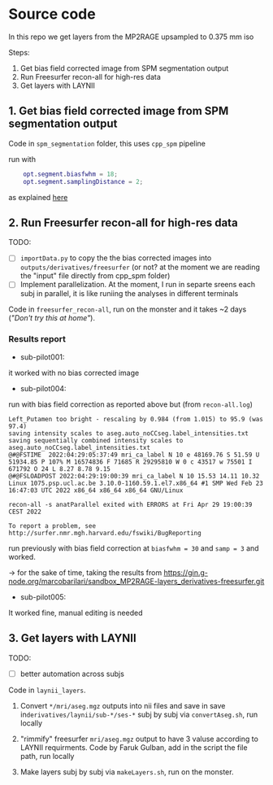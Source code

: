 # Source code

In this repo we get layers from the MP2RAGE upsampled to 0.375 mm iso

Steps:

1. Get bias field corrected image from SPM segmentation output
2. Run Freesurfer recon-all for high-res data
3. Get layers with LAYNII
## 1. Get bias field corrected image from SPM segmentation output

Code in `spm_segmentation` folder, this uses `cpp_spm` pipeline

run with 
```matlab
    opt.segment.biasfwhm = 18;
    opt.segment.samplingDistance = 2;
```

as explained [here](https://surfer.nmr.mgh.harvard.edu/fswiki/HighFieldRecon)
## 2. Run Freesurfer recon-all for high-res data

TODO:
- [ ] `importData.py` to copy the the bias corrected images into `outputs/derivatives/freesurfer` (or not? at the moment we are reading the "input" file directly from cpp_spm folder)
- [ ] Implement parallelization. At the moment, I run in separte sreens each subj in parallel, it is like runiing the analyses in different terminals

Code in `freesurfer_recon-all`, run on the monster and it takes ~2 days (*"Don't try this at home"*).

### Results report

- sub-pilot001:

it worked with no bias corrected image 

- sub-pilot004:

run with bias field correction as reported above but (from `recon-all.log`)

```
Left_Putamen too bright - rescaling by 0.984 (from 1.015) to 95.9 (was 97.4)
saving intensity scales to aseg.auto_noCCseg.label_intensities.txt
saving sequentially combined intensity scales to aseg.auto_noCCseg.label_intensities.txt
@#@FSTIME  2022:04:29:05:37:49 mri_ca_label N 10 e 48169.76 S 51.59 U 51934.85 P 107% M 16574836 F 71685 R 29295810 W 0 c 43517 w 75501 I 671792 O 24 L 8.27 8.78 9.15
@#@FSLOADPOST 2022:04:29:19:00:39 mri_ca_label N 10 15.53 14.11 10.32
Linux 1075.psp.ucl.ac.be 3.10.0-1160.59.1.el7.x86_64 #1 SMP Wed Feb 23 16:47:03 UTC 2022 x86_64 x86_64 x86_64 GNU/Linux

recon-all -s anatParallel exited with ERRORS at Fri Apr 29 19:00:39 CEST 2022

To report a problem, see http://surfer.nmr.mgh.harvard.edu/fswiki/BugReporting

```

run previously with bias field correction at `biasfwhm = 30` and `samp = 3` and worked. 

-> for the sake of time, taking the results from https://gin.g-node.org/marcobarilari/sandbox_MP2RAGE-layers_derivatives-freesurfer.git

- sub-pilot005:

It worked fine, manual editing is needed

## 3. Get layers with LAYNII

TODO:
- [ ] better automation across subjs

Code in `laynii_layers`.

1. Convert `*/mri/aseg.mgz` outputs into nii files and save in save in`derivatives/laynii/sub-*/ses-*` subj by subj via `convertAseg.sh`, run locally

2. "rimmify" freesurfer `mri/aseg.mgz` output to have 3 valuse according to LAYNII requirments. Code by Faruk Gulban, add in the script the file path, run locally

3. Make layers subj by subj via `makeLayers.sh`, run on the monster.